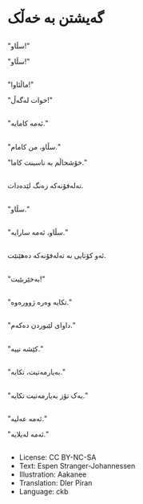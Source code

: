 # گه‌یشتن به‌ خه‌ڵک

##
"سڵاو!"

"سڵاو!"

##
"ماڵئاوا!"

"خوات لەگەڵ!"

##
"ئه‌مه‌ کامایه‌."

##
"سڵاو، من کامام."

"خۆشحاڵم به‌ ناسینت کاما."

##
ته‌له‌فۆنه‌که‌ زه‌نگ لێده‌دات.

##
"سڵاو."

##
"سڵاو، ئەمە سارایە."

##
ئه‌و کۆتایی بە تەلەفۆنەکە دەھێنێت.

##
"به‌خێربێیت!"

##
"تکایه‌ وه‌ره‌ ژووره‌وه‌."

##
"داوای لێبوردن ده‌که‌م."

##
"کێشه‌ نییه‌."

##
"بەیارمەتیت، تکایە."

##
"یەک تۆز بەیارمەتیت تکایە."

##
"ئه‌مە عه‌لیه‌."

"ئه‌مە له‌یلایه‌."

##
* License: CC BY-NC-SA
* Text: Espen Stranger-Johannessen
* Illustration: Aakanee
* Translation: Dler Piran
* Language: ckb
